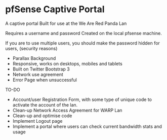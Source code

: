 pfSense Captive Portal
=============

A captive portal Built for use at the We Are Red Panda Lan

Requires a username and password Created on the local pfsense machine.

If you are to use multiple users, you should make the password hidden for users, (security reasons)

* Parallax Background
* Responsive, works on desktops, mobiles and tablets
* Built on Twitter Bootstrap 3
* Network use agreement
* Error Page when unsuccessful


TO-DO
* Account/user Registration Form, with some type of unique code to activate the account of the lan.
* Clean-up Network Access Agreement for WARP Lan
* Clean-up and optimise code
* Implement Logout page
* Implement a portal where users can check current bandwidth stats and usage



<!-- Captiveportal created by James Kennewell for use at the We Are Red Panda LAN Events.
Copyright 2015-2016
ieatbedrock@gmail.com -->

